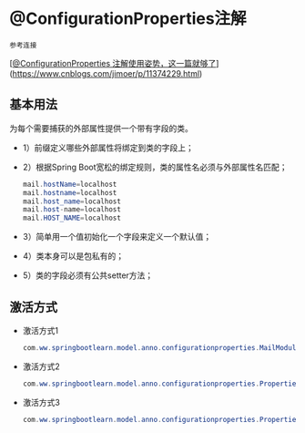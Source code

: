# @ConfigurationProperties注解

`参考连接`

[[@ConfigurationProperties 注解使用姿势，这一篇就够了](https://www.cnblogs.com/jimoer/p/11374229.html)](https://www.cnblogs.com/jimoer/p/11374229.html)

## 基本用法

为每个需要捕获的外部属性提供一个带有字段的类。

* 1）前缀定义哪些外部属性将绑定到类的字段上；

* 2）根据Spring Boot宽松的绑定规则，类的属性名必须与外部属性名匹配；

  ```java
  mail.hostName=localhost
  mail.hostname=localhost
  mail.host_name=localhost
  mail.host-name=localhost
  mail.HOST_NAME=localhost
  ```

  

* 3）简单用一个值初始化一个字段来定义一个默认值；

* 4）类本身可以是包私有的；

* 5）类的字段必须有公共setter方法；

## 激活方式

* 激活方式1

  ```java
  com.ww.springbootlearn.model.anno.configurationproperties.MailModuleProperties
  ```

* 激活方式2

  ```java
  com.ww.springbootlearn.model.anno.configurationproperties.PropertiesConfig
  ```

* 激活方式3

  ```java
  com.ww.springbootlearn.model.anno.configurationproperties.PropertiesConfigMethod3
  ```

  

